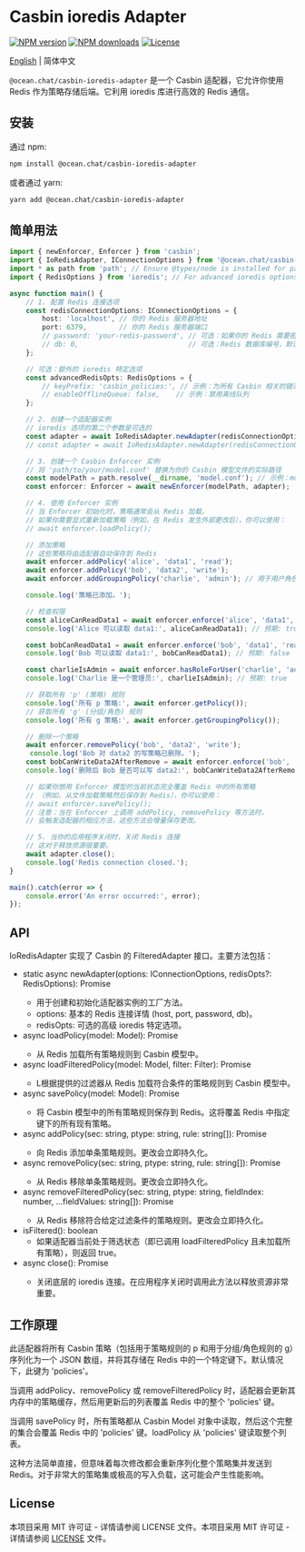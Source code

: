 # Casbin ioredis Adapter

[![NPM version](https://img.shields.io/npm/v/@ocean.chat/casbin-ioredis-adapter.svg?style=flat-square)](https://www.npmjs.com/package/@ocean.chat/casbin-ioredis-adapter)
[![NPM downloads](https://img.shields.io/npm/dm/@ocean.chat/casbin-ioredis-adapter.svg?style=flat-square)](https://www.npmjs.com/package/@ocean.chat/casbin-ioredis-adapter)
[![License](https://img.shields.io/npm/l/@ocean.chat/casbin-ioredis-adapter.svg?style=flat-square)](https://github.com/JamesWilson19970101/redis-adapter/blob/main/LICENSE)

[English](./README.md) | 简体中文

`@ocean.chat/casbin-ioredis-adapter` 是一个 Casbin 适配器，它允许你使用 Redis 作为策略存储后端。它利用 ioredis 库进行高效的 Redis 通信。

## 安装

通过 npm:

```bash
npm install @ocean.chat/casbin-ioredis-adapter
```

或者通过 yarn:

```bash
yarn add @ocean.chat/casbin-ioredis-adapter
```

## 简单用法

```typescript
import { newEnforcer, Enforcer } from 'casbin';
import { IoRedisAdapter, IConnectionOptions } from '@ocean.chat/casbin-ioredis-adapter';
import * as path from 'path'; // Ensure @types/node is installed for path module
import { RedisOptions } from 'ioredis'; // For advanced ioredis options

async function main() {
    // 1. 配置 Redis 连接选项
    const redisConnectionOptions: IConnectionOptions = {
        host: 'localhost', // 你的 Redis 服务器地址
        port: 6379,        // 你的 Redis 服务器端口
        // password: 'your-redis-password', // 可选：如果你的 Redis 需要密码
        // db: 0,                           // 可选：Redis 数据库编号，默认为 0
    };

    // 可选：额外的 ioredis 特定选项
    const advancedRedisOpts: RedisOptions = {
        // keyPrefix: 'casbin_policies:', // 示例：为所有 Casbin 相关的键添加前缀
        // enableOfflineQueue: false,    // 示例：禁用离线队列
    };

    // 2. 创建一个适配器实例
    // ioredis 选项的第二个参数是可选的
    const adapter = await IoRedisAdapter.newAdapter(redisConnectionOptions, advancedRedisOpts);
    // const adapter = await IoRedisAdapter.newAdapter(redisConnectionOptions); // 不带高级选项

    // 3. 创建一个 Casbin Enforcer 实例
    // 将 'path/to/your/model.conf' 替换为你的 Casbin 模型文件的实际路径
    const modelPath = path.resolve(__dirname, 'model.conf'); // 示例：model.conf 在同一目录下
    const enforcer: Enforcer = await newEnforcer(modelPath, adapter);

    // 4. 使用 Enforcer 实例
    // 当 Enforcer 初始化时，策略通常会从 Redis 加载。
    // 如果你需要显式重新加载策略（例如，在 Redis 发生外部更改后），你可以使用：
    // await enforcer.loadPolicy();

    // 添加策略
    // 这些策略将由适配器自动保存到 Redis
    await enforcer.addPolicy('alice', 'data1', 'read');
    await enforcer.addPolicy('bob', 'data2', 'write');
    await enforcer.addGroupingPolicy('charlie', 'admin'); // 用于用户角色映射的 'g' 策略

    console.log('策略已添加。');

    // 检查权限
    const aliceCanReadData1 = await enforcer.enforce('alice', 'data1', 'read');
    console.log('Alice 可以读取 data1:', aliceCanReadData1); // 预期: true

    const bobCanReadData1 = await enforcer.enforce('bob', 'data1', 'read');
    console.log('Bob 可以读取 data1:', bobCanReadData1); // 预期: false

    const charlieIsAdmin = await enforcer.hasRoleForUser('charlie', 'admin');
    console.log('Charlie 是一个管理员:', charlieIsAdmin); // 预期: true

    // 获取所有 'p' (策略) 规则
    console.log('所有 p 策略:', await enforcer.getPolicy());
    // 获取所有 'g' (分组/角色) 规则
    console.log('所有 g 策略:', await enforcer.getGroupingPolicy());

    // 删除一个策略
    await enforcer.removePolicy('bob', 'data2', 'write');
     console.log('Bob 对 data2 的写策略已删除。');
    const bobCanWriteData2AfterRemove = await enforcer.enforce('bob', 'data2', 'write');
    console.log('删除后 Bob 是否可以写 data2:', bobCanWriteData2AfterRemove); // 预期: false

    // 如果你想用 Enforcer 模型的当前状态完全覆盖 Redis 中的所有策略
    // （例如，从文件加载策略然后保存到 Redis），你可以使用：
    // await enforcer.savePolicy();
    // 注意：当在 Enforcer 上调用 addPolicy, removePolicy 等方法时，
    // 会触发适配器的相应方法，这些方法会增量保存更改。

    // 5. 当你的应用程序关闭时，关闭 Redis 连接
    // 这对于释放资源很重要。
    await adapter.close();
    console.log('Redis connection closed.');
}

main().catch(error => {
    console.error('An error occurred:', error);
});
```

## API

IoRedisAdapter 实现了 Casbin 的 FilteredAdapter 接口。主要方法包括：

- static async newAdapter(options: IConnectionOptions, redisOpts?: RedisOptions): Promise<IoRedisAdapter>
  - 用于创建和初始化适配器实例的工厂方法。
  - options: 基本的 Redis 连接详情 (host, port, password, db)。
  - redisOpts: 可选的高级 ioredis 特定选项。
- async loadPolicy(model: Model): Promise<void>
  - 从 Redis 加载所有策略规则到 Casbin 模型中。
- async loadFilteredPolicy(model: Model, filter: Filter): Promise<void>
  - L根据提供的过滤器从 Redis 加载符合条件的策略规则到 Casbin 模型中。
- async savePolicy(model: Model): Promise<boolean>
  - 将 Casbin 模型中的所有策略规则保存到 Redis。这将覆盖 Redis 中指定键下的所有现有策略。
- async addPolicy(sec: string, ptype: string, rule: string[]): Promise<void>
  - 向 Redis 添加单条策略规则。更改会立即持久化。
- async removePolicy(sec: string, ptype: string, rule: string[]): Promise<void>
  - 从 Redis 移除单条策略规则。更改会立即持久化。
- async removeFilteredPolicy(sec: string, ptype: string, fieldIndex: number, ...fieldValues: string[]): Promise<void>
  - 从 Redis 移除符合给定过滤条件的策略规则。更改会立即持久化。
- isFiltered(): boolean
  - 如果适配器当前处于筛选状态（即已调用 loadFilteredPolicy 且未加载所有策略），则返回 true。
- async close(): Promise<void>
  - 关闭底层的 ioredis 连接。在应用程序关闭时调用此方法以释放资源非常重要。

## 工作原理
此适配器将所有 Casbin 策略（包括用于策略规则的 p 和用于分组/角色规则的 g）序列化为一个 JSON 数组，并将其存储在 Redis 中的一个特定键下。默认情况下，此键为 'policies'。

当调用 addPolicy、removePolicy 或 removeFilteredPolicy 时，适配器会更新其内存中的策略缓存，然后用更新后的列表覆盖 Redis 中的整个 'policies' 键。

当调用 savePolicy 时，所有策略都从 Casbin Model 对象中读取，然后这个完整的集合会覆盖 Redis 中的 'policies' 键。loadPolicy 从 'policies' 键读取整个列表。 

这种方法简单直接，但意味着每次修改都会重新序列化整个策略集并发送到 Redis。对于非常大的策略集或极高的写入负载，这可能会产生性能影响。

## License

本项目采用 MIT 许可证 - 详情请参阅 LICENSE 文件。本项目采用 MIT 许可证 - 详情请参阅 [LICENSE](./LICENSE) 文件。